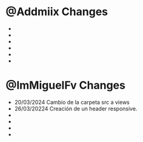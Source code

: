 # @Addmiix Changes
-
-
-
-
-
-

# @ImMiguelFv Changes
- 20/03/2024 Cambio de la carpeta src a views
- 26/03/20224 Creación de un header responsive.
-
-
-
-
